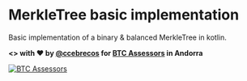 # MerkleTree basic implementation

Basic implementation of a binary & balanced MerkleTree in kotlin.

**\<\> with ♥ by [@ccebrecos](https://github.com/ccebrecos) for [BTC Assessors](https://btcassessors.com) in Andorra**

[![BTC Assessors](https://i.imgur.com/7nzUvR0.png)](https://www.btcassessors.com)

